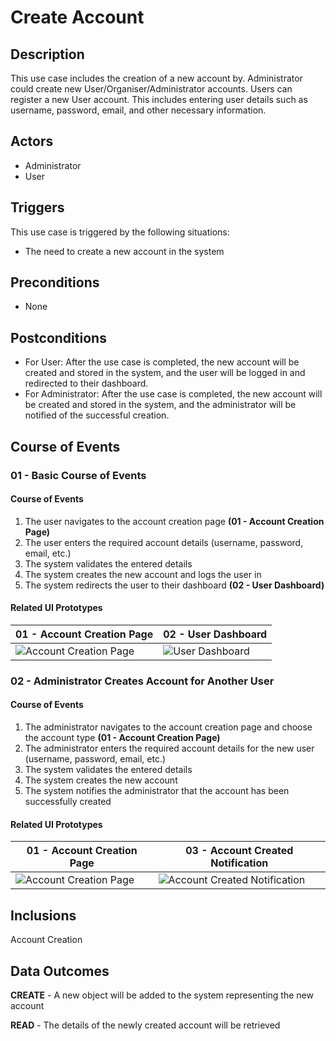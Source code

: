 # Create Account

## Description

This use case includes the creation of a new account by. Administrator could create new User/Organiser/Administrator accounts. Users can register a new User account. This includes entering user details such as username, password, email, and other necessary information.

## Actors

- Administrator
- User

## Triggers

This use case is triggered by the following situations:

- The need to create a new account in the system

## Preconditions

- None

## Postconditions

- For User: After the use case is completed, the new account will be created and stored in the system, and the user will be logged in and redirected to their dashboard.
- For Administrator: After the use case is completed, the new account will be created and stored in the system, and the administrator will be notified of the successful creation.
## Course of Events

### 01 - Basic Course of Events

#### Course of Events
1. The user navigates to the account creation page **(01 - Account Creation Page)**
2. The user enters the required account details (username, password, email, etc.)
3. The system validates the entered details
4. The system creates the new account and logs the user in
5. The system redirects the user to their dashboard **(02 - User Dashboard)**

#### Related UI Prototypes
| 01 - Account Creation Page        | 02 - User Dashboard |
|---| ---|
| ![Account Creation Page](ui/.png) | ![User Dashboard](ui/.png) |

### 02  - Administrator Creates Account for Another User

#### Course of Events

1. The administrator navigates to the account creation page and choose the account type **(01 - Account Creation Page)**
2. The administrator enters the required account details for the new user (username, password, email, etc.)
3. The system validates the entered details
4. The system creates the new account
5. The system notifies the administrator that the account has been successfully created

#### Related UI Prototypes
| 01 - Account Creation Page        | 03 - Account Created Notification |
|---| ---|
| ![Account Creation Page](ui/account_creation.png) | ![Account Created Notification](ui/account_created_notification.png) |



## Inclusions
Account Creation

## Data Outcomes
**CREATE** - A new object will be added to the system representing the new account

**READ** - The details of the newly created account will be retrieved